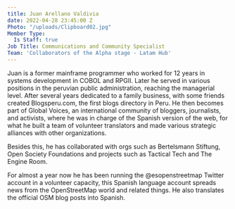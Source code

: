 ```yaml
---
title: Juan Arellano Valdivia
date: 2022-04-28 23:45:00 Z
Photo: "/uploads/Clipboard02.jpg"
Member Type:
  Is Staff: true
Job Title: Communications and Community Specialist
Team: 'Collaborators of the Alpha stage - Latam Hub'
---
```


Juan is a former mainframe programmer who worked for 12 years in systems development in COBOL and RPGII. Later he served in various positions in the peruvian public administration, reaching the managerial level. After several years dedicated to a family business, with some friends created Blogsperu.com, the first blogs directory in Peru. He then becomes part of Global Voices, an international community of bloggers, journalists, and activists, where he was in charge of the Spanish version of the web, for what he built a team of volunteer translators and made various strategic alliances with other organizations. 

Besides this, he has collaborated with orgs such as Bertelsmann Stiftung, Open Society Foundations and projects such as Tactical Tech and The Engine Room. 

For almost a year now he has been running the @esopenstreetmap Twitter account in a volunteer capacity, this Spanish language account spreads news from the OpenStreetMap world and related things. He also translates the official OSM blog posts into Spanish.
